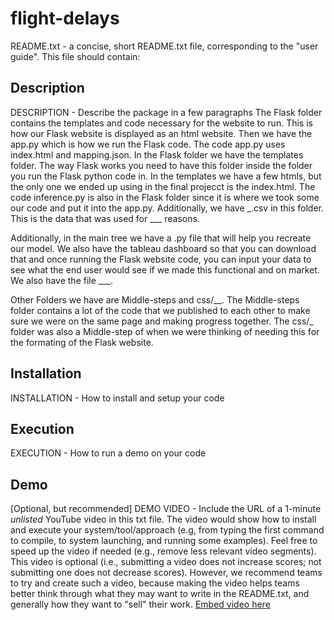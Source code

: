# flight-delays
README.txt - a concise, short README.txt file, corresponding to the "user guide". This file should contain:
## Description
DESCRIPTION - Describe the package in a few paragraphs
The Flask folder contains the templates and code necessary for the website to run. This is how our Flask website is displayed as an html website. Then we have the app.py which is how we run the Flask code. The code app.py uses index.html and mapping.json. In the Flask folder we have the templates folder. The way Flask works you need to have this folder inside the folder you run the Flask python code in. In the templates we have a few htmls, but the only one we ended up using in the final projecct is the index.html. The code inference.py is also in the Flask folder since it is where we took some our code and put it into the app.py. Additionally, we have _.csv in this folder. This is the data that was used for ___ reasons.

Additionally, in the main tree we have a .py file that will help you recreate our model. We also have the tableau dashboard so that you can download that and once running the Flask website code, you can input your data to see what the end user would see if we made this functional and on market. We also have the file ___.

Other Folders we have are Middle-steps and css/__. The Middle-steps folder contains a lot of the code that we published to each other to make sure we were on the same page and making progress together. The css/_ folder was also a Middle-step of when we were thinking of needing this for the formating of the Flask website. 

## Installation
INSTALLATION - How to install and setup your code
## Execution
EXECUTION - How to run a demo on your code
## Demo
[Optional, but recommended] DEMO VIDEO - Include the URL of a 1-minute *unlisted* YouTube video in this txt file. The video would show how to install and execute your system/tool/approach (e.g, from typing the first command to compile, to system launching, and running some examples). Feel free to speed up the video if needed (e.g., remove less relevant video segments). This video is optional (i.e., submitting a video does not increase scores; not submitting one does not decrease scores). However, we recommend teams to try and create such a video, because making the video helps teams better think through what they may want to write in the README.txt, and generally how they want to "sell" their work.
[ Embed video here ](link)
